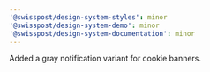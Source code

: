 ```yaml
---
'@swisspost/design-system-styles': minor
'@swisspost/design-system-demo': minor
'@swisspost/design-system-documentation': minor
---
```


Added a gray notification variant for cookie banners.
